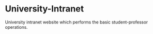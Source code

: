 # University-Intranet
University intranet website which performs the basic student-professor operations.
